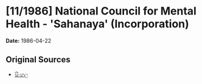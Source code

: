 # [11/1986] National Council for Mental Health - 'Sahanaya' (Incorporation)

**Date:** 1986-04-22

## Original Sources

- [සිංහල](https://documents.gov.lk/view/acts/1986/4/11-1986_S.pdf)
